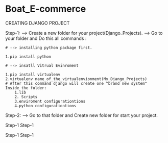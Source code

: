 # Boat_E-commerce
CREATING DJANGO PROJECT

Step-1:
--> Create a new folder for your project(Django_Projects).
--> Go to your folder and Do this all commands :
    
    # --> installing python package first.

    1.pip install python 
    
    # --> insatll Vitrual Evinroment
    
    1.pip install virtualenv
    2.virtualenv name_of_the_virtualenvionment(My_Django_Projects)
    # After this command django will create one "brand new system"
    Inside the folder:
        1.lib
        2. Scripts
        3.enviroment configurationtions
        4.python configurationtions

Step-2:
--> Go to that folder and Create new folder for start your project.

Step-1
Step-1

Step-1
Step-1
